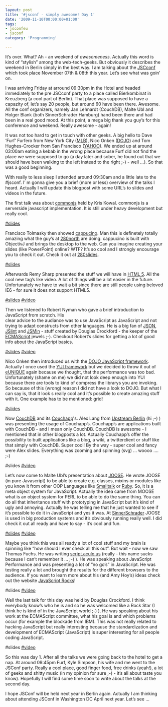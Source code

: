 ```yaml
---
layout: post
title: '#jsconf - simply awesome! Day 1'
date: '2009-11-10T00:00:00+01:00'
tags:
- jsconfeu
- jsconf
category: 'Programming'

---
```

<p>It&#8217;s over. What? Ah - an weekend of <i>awesomeness</i>. Actually this word is kind of &#8220;stylish&#8221; among the web-tech-geeks. But obviously it describes the weekend in Berlin simply in the best way. I am talking about the <a href="http://www.jsconf.eu" target="_blank">JSCconf</a> which took place November 07th &amp; 08th this year. Let&#8217;s see what was goin&#8217; on.</p>

<p>I was arriving Friday at arround 09:30pm in the Hotel and headed immediately to the pre JSCconf party to a place called Bierkombinat in Kreuzberg (a cool part of Berlin). That place was supposed to have a capazity of, let&#8217;s say 20 people, but around 60 have been there. Awesome. All the conf organizers, namely Jan Lehnardt (CouchDB), Malte Ubl and Holger Blank (both SinnerSchrader Hamburg) hand been there and had been in a real good mood. At this point, a mega big thank you guy&#8217;s for this conference and weekend. Really awesome - again!</p>

<p>It was not too hard to get in touch with other geeks. A big hello to Dave &#8216;Furf&#8217; Furfero from New York City (<a href="http://mlb.mlb.com/index.jsp" target="_blank">MLB</a>), Nico Onken (<a href="http://www.dojotoolkit.org/" target="_blank">DOJO</a>) and Tom Hughes-Crocker from San Francisco (<a href="http://developer.yahoo.com/" target="_blank">YAHOO</a>). We ended up at around 03:00am eating a kebab in the wrong place because Furf did not find the place we were supposed to go (a day later and sober, he found out that we should have been walking to the left instead to the right ;-) - well &#8230;). So that was a good beginning.</p>

<p>With really to less sleep I attended around 09:30am and  a little late to the #jsconf. I&#8217; m gonna give you a brief (more or less) overview of the talks I heard. Actually I will update this blogpost with some URL&#8217;s to slides and videos in the future.</p>

<p>The first talk was about <a href="http://www.commonjs.com" target="_blank">commonjs</a> held by Kris Kowal. commonjs is a serverside javascript implementation. It is still under heavy development but really cool.</p>

<p><a href="http://www.slideshare.net/kriskowal/commonjs-javascript-everywhere" target="_blank">#slides</a> </p>

<p>Francisco Tolmasky then showed <a href="http://cappuccino.org/" target="_blank">cappucino</a>. Man this is definetely totally amazing what the guy&#8217;s at <a href="http://www.280north" target="_blank">280north</a> are doing. cappucino is built with ObjectivJ and brings the desktop to the web. Can you imagine creating your slides (like PowerPoint) online? WTF? It&#8217;s so cool and I strongly encourage you to check it out. Check it out at <a href="http://280slides.com/Editor/" target="_blank">280slides</a>.</p>

<p><a href="http://www.slideshare.net/tolmasky/js-conf-2009" target="_blank">#slides</a></p>

<p>Afterwards Remy Sharp presented the stuff we will have in <a href="http://remysharp.com/" target="_blank">HTML 5</a>. All the cool new tag&#8217;s like video. A lot of things will be a lot easier in the future. Unfortunately we have to wait a bit since there are still people using beloved IE6 - for sure it does not support HTML5.</p>

<p><a href="http://www.slideshare.net/remy.sharp/html5-javascript-apis" target="_blank">#slides</a> <a href="http://jsconf.eu/2009/video_html5_javascript_apis_by.html" target="_blank">#video</a></p>

<p>Then we listened to Robert Nyman who gave a brief introduction to JavaScript from scratch. His<br/>
clear advice to the audiance was to use JavaScript as JavaScript and not trying to adapt constructs from other languages. He is a big fan of <a href="http://www.json.org" target="_blank">JSON</a>, <a href="http://www.jslint.com/" target="_blank">JSlint</a> and <a href="http://www.crockford.com/javascript/jsmin.html" target="_blank">JSMin</a> - stuff created by Douglas Crockford - the keeper of the <a href="http://en.wikipedia.org/wiki/ECMAScript" target="_blank">ECMAScript</a> jewels ;-). Checkout Robert&#8217;s slides for getting a lot of good info about the JavaScript basics. </p>

<p><a href="http://www.slideshare.net/robnyman/javascript-from-birth-to-closure" target="_blank">#slides</a> <a href="http://jsconf.eu/2009/video_javascript_-_from_birth.html" target="_blank">#video</a></p>

<p>Nico Onken then introduced us with the <a href="http://www.dojotoolkit.org/" target="_blank">DOJO JavaScript framework</a>. Actually I once used the <a href="http://developer.yahoo.com/yui/" target="_blank">YUI framework</a> but we decided to throw it out of <a href="http://www.e-unique.de" target="_blank">eUNIQUE</a> again because we thought, that the performance was too bad. Unfortunately (shame on me) we did not look deep enough into YUI because there are tools to kind of compress the librarys you are invoking. So because of this (wrong) reason I did not have a look to DOJO. But what I can say is, that it look s really cool and it&#8217;s possible to create amazing stuff with it. One example has to be mentioned: grid!</p>

<p><a href="http://www.slideshare.net/nonken/dojo-from-scratch-to-result" target="_blank">#slides</a></p>

<p>Now <a href="http://www.couchdb.org" target="_blank">CouchDB</a> and its <a href="http://github.com/couchapp" target="_blank">Couchapp</a>'s. Alex Lang from <a href="http://upstream-berlin.com/" target="_blank">Upstream Berlin</a> (hi ;-) ) was presenting the usage of Couchapp&#8217;s. Couchapp&#8217;s are applications built with CouchDB - and I mean only CouchDB. CouchDB is awesome - I mentioned that in other blogposts a lot. Actually Couchapp&#8217;s offer the possibility to built applications like a blog, a wiki, a twitterclient or stuff like that simply with CouchDB. Super cool! By the way - super cool and fancy were Alex slides. Everything was zooming and spinning (svg) &#8230; woooo &#8230;. ;-)</p>

<p>#slides <a href="http://jsconf.eu/2009/video_writing_apps_on_the_edge.html" target="_blank">#video</a></p>

<p>Let&#8217;s now come to Malte Ubl&#8217;s presentation about <a href="http://code.google.com/p/joose-js/" target="_blank">JOOSE</a>. He wrote JOOSE (in pure Javascript) to be able to create e.g. classes, mixins or modules like you know it from other OOP Languages like <a href="http://www.smalltalk.org" target="_blank">Smalltalk</a> or <a href="http://www.ruby-lang.org" target="_blank">Ruby</a>. So, it is a meta object system for JavaScript. Actually the idea came from MOOSE what is an object system for PERL to be able to do the same thing. You can do all that inheritance stuff with prototyping in JavaScript but it&#8217;s kind of ugly and annoying. Actually he was telling me that he just wanted to see if it&#8217;s possible to do it in JavaScript and yes it was. At <a href="http://www.sinnerschrader.de/" target="_blank">SinnerSchrader</a> JOOSE is used in big production systems and it&#8217;s obviously running really well. I did check it out all ready and have to say - it&#8217;s cool and fun.</p>

<p><a href="http://www.slideshare.net/malteubl/j2ee-joose-a-meta-object-system-for-javascript" target="_blank">#slides</a> <a href="http://jsconf.eu/2009/video_a_meta_object_system_for.html" target="_blank">#video</a></p>

<p>Maybe you think this was all ready a lot of cool stuff and my brain is spinning like &#8220;how should I ever check all this out&#8221;. But wait - now we saw Thomas Fuchs. He was writing <a href="http://script.aculo.us/" target="_blank">script.aculo.us</a> (really - this name sucks because I can&#8217;t remember it &#8230; ;-) ). He was speaking about JavaScript Performance and was presenting a lot of &#8220;no go&#8217;s&#8221; in JavaScript. He was testing really a lot and brought the results for the different browsers to the audience. If you want to learn more about his (and Amy Hoy&#8217;s) ideas check out the website <a href="http://javascriptrocks.com/performance/" target="_blank">JavaScript Rocks</a>! </p>

<p>#slides <a href="http://jsconf.eu/2009/video_extreme_js_performance_b.html" target="_blank">#video</a></p>

<p>Well the last talk for this day was held by Douglas Crockford. I think everybody know&#8217;s who he is and so he was welcomed like a Rock Star (I think he is kind of in the JavaScript world ;-) ). He was speaking about his work at the ECMAScript committee, what his goal is and which problems occur (for example the blockade from IBM). This was not really related to hacking JavaScript but really interesting because the standardization and development of ECMAScript (JavaScript) is super interesting for all people coding JavaScript.</p>

<p>#slides <a href="http://jsconf.eu/2009/video_state_and_future_of_java.html" target="_blank">#video</a></p>

<p>So this was day 1. After all the talks we were going back to the hotel to get a nap. At around 09:45pm Furf, Kyle Simpson, his wife and me went to the JSConf party. Really a cool place, good finger food, free drinks (yeah!), a lot of geeks and shitty music (in my opinion for sure ;-) - it&#8217;s all about taste you know). Hopefully I will find some time soon to write about the talks at the second day.</p>

<p>I hope JSConf will be held next year in Berlin again. Actually I am thinking about attending JSConf in Washington DC April next year. Let&#8217;s see &#8230;</p>

